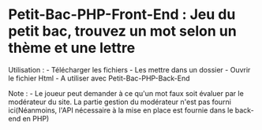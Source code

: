 # Petit-Bac-PHP-Front-End : Jeu du petit bac, trouvez un mot selon un thème et une lettre

Utilisation : - Télécharger les fichiers - Les mettre dans un dossier - Ouvrir le fichier Html - A utiliser avec Petit-Bac-PHP-Back-End

Note : - Le joueur peut demander à ce qu'un mot faux soit évaluer par le modérateur du site. La partie gestion du modérateur n'est pas fourni ici(Néanmoins, l'API nécessaire à la mise en place est fournie dans le back-end en PHP)
